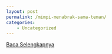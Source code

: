```yaml
---
layout: post
permalink: /mimpi-menabrak-sama-teman/
categories:
    - Uncategorized
---
```


[Baca Selengkapnya](/01)